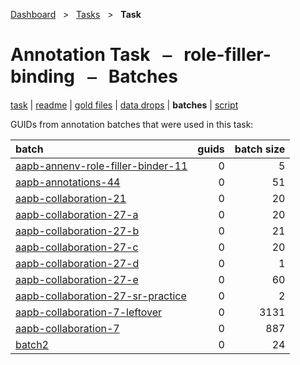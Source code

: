 [Dashboard](../../index.md)  &nbsp; > &nbsp; [Tasks](../index.md)  &nbsp; > &nbsp; **Task** 

# Annotation Task &nbsp; ⎯ &nbsp; role-filler-binding &nbsp; ⎯ &nbsp; Batches

[task](index.md) | [readme](readme.md) | [gold files](golds.md) | [data drops](drops/index.md) | **batches** | [script](script.md) 

GUIDs from annotation batches that were used in this task:

| batch | guids | batch size |
| :------ | ------: | ------: |
| [aapb-annenv-role-filler-binder-11](../../batches/aapb-annenv-role-filler-binder-11/index.md) | 0 | 5 |
| [aapb-annotations-44](../../batches/aapb-annotations-44/index.md) | 0 | 51 |
| [aapb-collaboration-21](../../batches/aapb-collaboration-21/index.md) | 0 | 20 |
| [aapb-collaboration-27-a](../../batches/aapb-collaboration-27-a/index.md) | 0 | 20 |
| [aapb-collaboration-27-b](../../batches/aapb-collaboration-27-b/index.md) | 0 | 21 |
| [aapb-collaboration-27-c](../../batches/aapb-collaboration-27-c/index.md) | 0 | 20 |
| [aapb-collaboration-27-d](../../batches/aapb-collaboration-27-d/index.md) | 0 | 1 |
| [aapb-collaboration-27-e](../../batches/aapb-collaboration-27-e/index.md) | 0 | 60 |
| [aapb-collaboration-27-sr-practice](../../batches/aapb-collaboration-27-sr-practice/index.md) | 0 | 2 |
| [aapb-collaboration-7-leftover](../../batches/aapb-collaboration-7-leftover/index.md) | 0 | 3131 |
| [aapb-collaboration-7](../../batches/aapb-collaboration-7/index.md) | 0 | 887 |
| [batch2](../../batches/batch2/index.md) | 0 | 24 |
